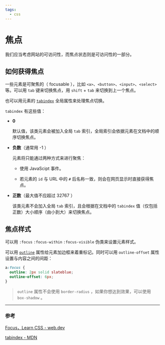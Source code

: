 ```yaml
---
tags:
  - css
---
```


# 焦点

我们应当考虑网站的可访问性，而焦点状态则是可访问性的一部分。

## 如何获得焦点

一些元素是可聚焦的（ focusable ），比如 `<a>`、`<button>`、`<input>`、`<select>` 等。可以用 `tab` 键来切换焦点，用 `shift` + `tab` 来切换到上一个焦点。

也可以用元素的 [`tabindex`](https://developer.mozilla.org/zh-CN/docs/Web/HTML/Global_attributes/tabindex) 全局属性来处理焦点切换。

`tabindex` 有这些值：

* **0**
  
  默认值，该类元素会被加入全局 `tab` 索引，全局索引会依据元素在文档中的顺序切换焦点。

* **负数**（通常用 -1 ）

  元素将只能通过两种方式来进行聚焦：

    - 使用 JavaScipt 事件。

    - 若元素的 `id` 与 URL 中的 `#` 后名称一致，则会在网页显示时直接获得焦点。

* **正数**（最大值不应超过 32767 ）

  该类元素不会加入全局 `tab` 索引，且会根据在文档中的 `tabindex` 值（仅包括正数）大小顺序（由小到大）来切换焦点。

## 焦点样式

可以用 `:focus` `:focus-within` `:focus-visible` 伪类来设置元素样式。

可以用 [`outline`](https://developer.mozilla.org/zh-CN/docs/Web/CSS/outline) 属性给元素加边框来着重标记。同时可以用 `outline-offset` 属性设置与内容之间的间距：

```css
a:focus {
  outline: 2px solid slateblue;
  outline-offset: 6px;
}
```

> `outline` 属性不会使用 `border-radius` ，如果你想达到效果，可以使用 `box-shadow` 。

---

### 参考

[Focus，Learn CSS - web.dev](https://web.dev/learn/css/focus/)

[tabindex - MDN](https://developer.mozilla.org/zh-CN/docs/Web/HTML/Global_attributes/tabindex)